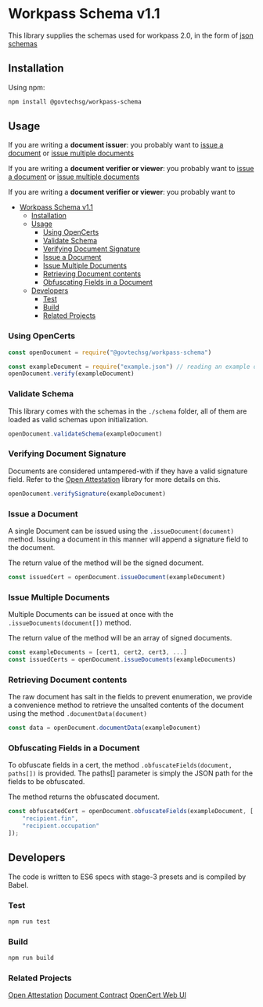 # Workpass Schema v1.1
This library supplies the schemas used for workpass 2.0, in the form of [json schemas](http://json-schema.org)

## Installation

Using npm:

```bash
npm install @govtechsg/workpass-schema
```

## Usage

If you are writing a **document issuer**: you probably want to [issue a document](#issuing-a-document) or [issue multiple documents](#issue-multiple-documents)

If you are writing a **document verifier or viewer**: you probably want to [issue a document](#issuing-a-document) or [issue multiple documents](#issue-multiple-documents)

If you are writing a **document verifier or viewer**: you probably want to
- [Workpass Schema v1.1](#workpass-schema-v11)
  - [Installation](#installation)
  - [Usage](#usage)
    - [Using OpenCerts](#using-opencerts)
    - [Validate Schema](#validate-schema)
    - [Verifying Document Signature](#verifying-document-signature)
    - [Issue a Document](#issue-a-document)
    - [Issue Multiple Documents](#issue-multiple-documents)
    - [Retrieving Document contents](#retrieving-document-contents)
    - [Obfuscating Fields in a Document](#obfuscating-fields-in-a-document)
  - [Developers](#developers)
    - [Test](#test)
    - [Build](#build)
    - [Related Projects](#related-projects)

### Using OpenCerts
```javascript
const openDocument = require("@govtechsg/workpass-schema")

const exampleDocument = require("example.json") // reading an example document file
openDocument.verify(exampleDocument)
```

### Validate Schema

This library comes with the schemas in the `./schema` folder, all of them are loaded as valid schemas upon initialization.

```javascript
openDocument.validateSchema(exampleDocument)
```
### Verifying Document Signature

Documents are considered untampered-with if they have a valid signature field. Refer to the [Open Attestation](https://github.com/GovTechSG/open-attestation) library for more details on this.

```javascript
openDocument.verifySignature(exampleDocument)
```

### Issue a Document

A single Document can be issued using the `.issueDocument(document)` method.
Issuing a document in this manner will append a signature field to the document.

The return value of the method will be the signed document.

```javascript
const issuedCert = openDocument.issueDocument(exampleDocument)
```
### Issue Multiple Documents

Multiple Documents can be issued at once with the `.issueDocuments(document[])` method.

The return value of the method will be an array of signed documents.

```javascript
const exampleDocuments = [cert1, cert2, cert3, ...]
const issuedCerts = openDocument.issueDocuments(exampleDocuments)
```
### Retrieving Document contents

The raw document has salt in the fields to prevent enumeration, we provide a convenience method to retrieve the unsalted contents of the document using the method `.documentData(document)`

```javascript
const data = openDocument.documentData(exampleDocument)
```

### Obfuscating Fields in a Document
To obfuscate fields in a cert, the method `.obfuscateFields(document, paths[])` is provided.
The paths[] parameter is simply the JSON path for the fields to be obfuscated.

The method returns the obfuscated document.

```javascript
const obfuscatedCert = openDocument.obfuscateFields(exampleDocument, [
    "recipient.fin",
    "recipient.occupation"
]);
```

## Developers

The code is written to ES6 specs with stage-3 presets and is compiled by Babel.


### Test

```bash
npm run test
```
### Build

```bash
npm run build
```

### Related Projects
[Open Attestation](https://github.com/GovTechSG/open-attestation)
[Document Contract](https://github.com/OpenCerts/certificate-store-contract)
[OpenCert Web UI](https://github.com/GovTechSG/certificate-web-ui)
